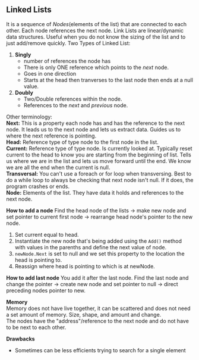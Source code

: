 ## Linked Lists
It is a sequence of *Nodes*(elements of the list) that are connected to each other. Each node references the next node. Link Lists are linear/dynamic data structures. Useful when you do not know the sizing of the list and to just add/remove quickly.
Two Types of Linked List:  
1. **Singly**
    - number of references the node has
    - There is only ONE reference which points to the *next* node. 
    - Goes in one direction
    - Starts at the head then tranverses to the last node then ends at a null value.
2. **Doubly** 
    - Two/Double references within the node. 
    - References to the *next* and *previous* node.

Other terminology:  
**Next:** This is a property each node has and has the reference to the next node.  It leads us to the next node and lets us extract data. Guides us to where the next reference is pointing.  
**Head:** Reference type of type node to the first node in the list.  
**Current:** Reference type of type node. Is currently looked at. Typically reset current to the head to know you are starting from the beginning of list.  Tells us where we are in the list and lets us move forward until the end. We know we are all the end when the current is null.  
**Transversal:** You can't use a foreach or for loop when transversing. Best to do a while loop to always be checking that next node isn't null. If it does, the program crashes or ends.  
**Node:**  Elements of the list. They have data it holds and references to the next node.

**How to add a node**
Find the head node of the lists -> make new node and set pointer to current first node -> rearrange head node's pointer to the new node.
1. Set current equal to head.
2. Instantiate the new node that's being added using the `Add()` method with values in the parenths and define the next value of node.
3. `newNode.Next` is set to null and we set this property to the location the head is pointing to. 
4. Reassign where head is pointing to which is at newNode.

**How to add last node**
You add it after the last node. Find the last node and change the pointer -> create new node and set pointer to null -> direct preceding nodes pointer to new.

**Memory**  
Memory does not have live together, it can be scattered and does not need a set amount of memory. Size, shape, and amount and change.  
The nodes have the "address"/reference to the next node and do not have to be next to each other. 

**Drawbacks**
- Sometimes can be less efficients trying to search for a single element


